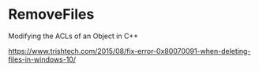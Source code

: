 # RemoveFiles
Modifying the ACLs of an Object in C++


https://www.trishtech.com/2015/08/fix-error-0x80070091-when-deleting-files-in-windows-10/
